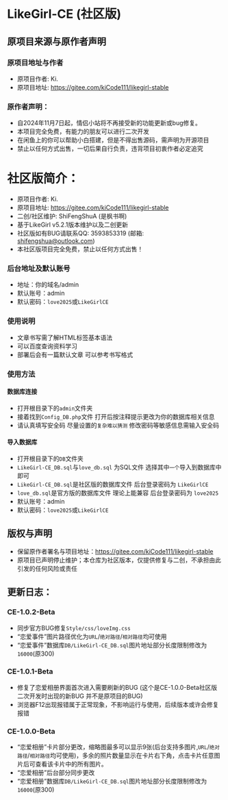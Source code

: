 # LikeGirl-CE (社区版)

## 原项目来源与原作者声明

### 原项目地址与作者
- 原项目作者: Ki.
- 原项目地址: https://gitee.com/kiCode111/likegirl-stable

### 原作者声明：
- 自2024年11月7日起，情侣小站将不再接受新的功能更新或bug修复。
- 本项目完全免费，有能力的朋友可以进行二次开发
- 在闲鱼上的你可以帮助小白搭建，但是不得出售源码，需声明为开源项目
- 禁止以任何方式出售，一切后果自行负责，违背项目初衷作者必定追究


# 社区版简介：
- 原项目作者: Ki.
- 原项目地址: https://gitee.com/kiCode111/likegirl-stable
- 二创/社区维护: ShiFengShuA (是枫书啊)
- 基于LikeGirl v5.2.1版本维护以及二创更新
- 社区版如有BUG请联系QQ: 3593853319 (邮箱: shifengshua@outlook.com)
- 本社区版项目完全免费，禁止以任何方式出售！


### 后台地址及默认账号
- 地址：你的域名/admin
- 默认账号：admin
- 默认密码：`love2025`或`LikeGirlCE`


### 使用说明
- 文章书写需了解HTML标签基本语法
- 可以百度查询资料学习
- 部署后会有一篇默认文章 可以参考书写格式

### 使用方法

#### 数据库连接
- 打开根目录下的`admin`文件夹
- 接着找到`Config_DB.php`文件 打开后按注释提示更改为你的数据库相关信息
- 请认真填写安全码 尽量设置的`复杂难以猜测` 修改密码等敏感信息需输入安全码

#### 导入数据库
- 打开根目录下的`DB`文件夹
- `LikeGirl-CE_DB.sql`与`love_db.sql` 为SQL文件 选择其中`一个`导入到数据库中即可
- `LikeGirl-CE_DB.sql`是社区版的数据库文件 后台登录密码为 `LikeGirlCE`
- `love_db.sql`是官方版的数据库文件 理论上能兼容 后台登录密码为 `love2025`
- 默认账号：admin
- 默认密码：`love2025`或`LikeGirlCE`

## 版权与声明
- 保留原作者署名与项目地址：https://gitee.com/kiCode111/likegirl-stable
- 原项目已声明停止维护；本仓库为社区版本，仅提供修复与二创，不承担由此引发的任何风险或责任

## 更新日志：

### CE-1.0.2-Beta
- 同步官方BUG修复`Style/css/loveImg.css` 
- “恋爱事件”图片路径优化为`URL`/`绝对路径`/`相对路径`均可使用
- “恋爱事件”数据库`DB/LikeGirl-CE_DB.sql`图片地址部分长度限制修改为`16000`(原300)

### CE-1.0.1-Beta
 - 修复了恋爱相册界面首次进入需要刷新的BUG (这个是CE-1.0.0-Beta社区版二次开发时出现的新BUG 并不是原项目的BUG)
 - 浏览器F12出现报错属于正常现象，不影响运行与使用，后续版本或许会修复报错

### CE-1.0.0-Beta
- “恋爱相册”卡片部分更改，缩略图最多可以显示9张(后台支持多图片,`URL`/`绝对路径`/`相对路径`均可使用)，多余的照片数量显示在卡片右下角，点击卡片任意图片后可查看该卡片中的所有图片。
- “恋爱相册”后台部分同步更改
- “恋爱相册”数据库`DB/LikeGirl-CE_DB.sql`图片地址部分长度限制修改为`16000`(原300)
